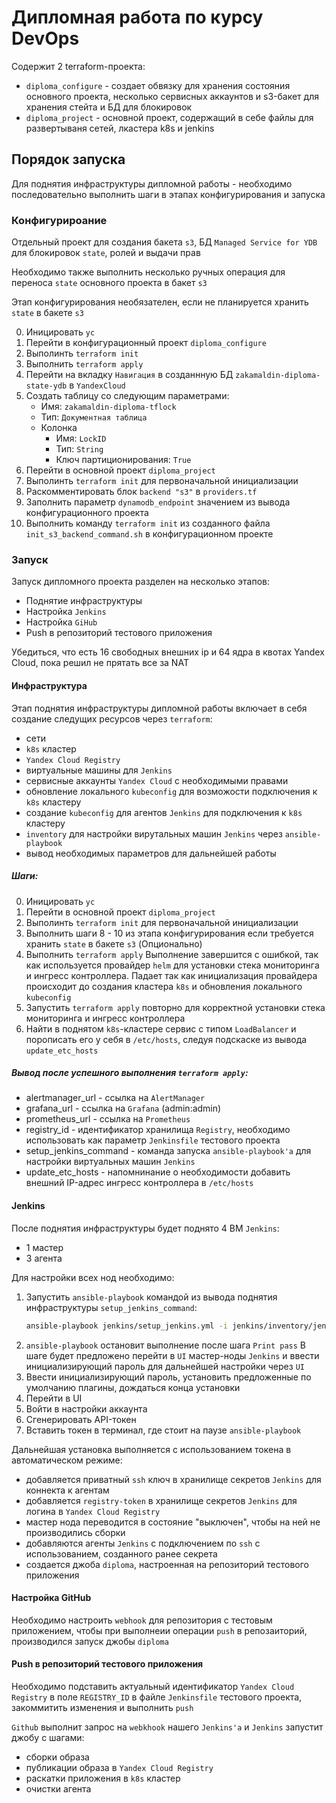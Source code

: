 # Дипломная работа по курсу DevOps
Содержит 2 terraform-проекта:

- `diploma_configure` - создает обвязку для хранения состояния основного проекта, несколько сервисных аккаунтов и s3-бакет для хранения стейта и БД для блокировок
- `diploma_project` - основной проект, содержащий в себе файлы для развертываня сетей, лкастера k8s и jenkins

## Порядок запуска

Для поднятия инфраструктуры дипломной работы - необходимо последовательно выполнить шаги в этапах конфигурирования и запуска

### Конфигурироание

Отдельный проект для создания бакета `s3`, БД `Managed Service for YDB` для блокировок `state`, ролей и выдачи прав

Необходимо также выполнить несколько ручных операция для переноса `state` основного проекта в бакет `s3`

Этап конфигурирования необязателен, если не планируется хранить `state` в бакете `s3`

0. Иницировать `yc`
1. Перейти в конфигурационный проект `diploma_configure`
2. Выполинть `terraform init`
3. Выполнить `terraform apply`
4. Перейти на вкладку `Навигация` в созданнную БД `zakamaldin-diploma-state-ydb` в `YandexCloud`
5. Создать таблицу со следующим параметрами:
    - Имя: `zakamaldin-diploma-tflock`
    - Тип: `Документная таблица`
    - Колонка
      - Имя: `LockID`
      - Тип: `String`
      - Ключ партиционирования: `True`
6. Перейти в основной проект `diploma_project`
7. Выполинть `terraform init` для первоначальной инициализации
8. Раскомментировать блок `backend "s3"` в `providers.tf`
9. Заполнить параметр `dynamodb_endpoint` значением из вывода конфигурационного проекта
10. Выполнить команду `terraform init` из созданного файла `init_s3_backend_command.sh` в конфигурационном проекте

### Запуск

Запуск дипломного проекта разделен на несколько этапов:
- Поднятие инфраструктуры
- Настройка `Jenkins`
- Настройка `GiHub` 
- Push в репозиторий тестового приложения

Убедиться, что есть 16 свободных внешних ip и 64 ядра в квотах Yandex Cloud, пока решил не прятать все за NAT

#### Инфраструктура

Этап поднятия инфраструктуры дипломной работы включает в себя создание следущих ресурсов через `terraform`:
- сети
- `k8s` кластер
- `Yandex Cloud Registry`
- виртуальные машины для `Jenkins`
- сервисные аккаунты `Yandex Cloud` с необходимыми правами
- обновление локального `kubeconfig` для возможости подключения к `k8s` кластеру
- создание `kubeconfig` для агентов `Jenkins` для подключения к `k8s` кластеру
- `inventory` для настройки вирутальных машин `Jenkins` через `ansible-playbook`
- вывод необходимых параметров для дальнейшей работы

##### Шаги:
0. Иницировать `yc`
1. Перейти в основной проект `diploma_project`
2. Выполинть `terraform init` для первоначальной инициализации 
3. Выполнить шаги 8 - 10 из этапа конфигурирования если требуется хранить `state` в бакете `s3` (Опционально)
4. Выполнить `terraform apply`
Выполнение завершится с ошибкой, так как используется провайдер `helm` для установки стека мониторинга и ингресс контроллера.
Падает так как инициализация провайдера происходит до создания кластера `k8s` и обновления локального `kubeconfig`
5. Запустить `terraform apply` повторно для корректной установки стека мониторинга и ингресс контроллера
6. Найти в поднятом `k8s`-кластере сервис с типом `LoadBalancer` и порописать его у себя в `/etc/hosts`, следуя подскаске из вывода `update_etc_hosts`

##### Вывод после успешного выполнения `terraform apply`:
- alertmanager_url - ссылка на `AlertManager`
- grafana_url - ссылка на `Grafana` (admin:admin)
- prometheus_url - ссылка на `Prometheus`
- registry_id - идентификатор хранилища `Registry`, необходимо использовать как параметр `Jenkinsfile` тестового проекта
- setup_jenkins_command - команда запуска `ansible-playbook'а` для настройки виртуальных машин `Jenkins`
- update_etc_hosts - напомнинание о необходимости добавить внешний IP-адрес ингресс контроллера в `/etc/hosts`

#### Jenkins

После поднятия инфраструктуры будет поднято 4 ВМ `Jenkins`:
- 1 мастер
- 3 агента

Для настройки всех нод необходимо:
1. Запустить `ansible-playbook` командой из вывода поднятия инфраструктуры `setup_jenkins_command`:  
   ```bash
   ansible-playbook jenkins/setup_jenkins.yml -i jenkins/inventory/jenkins/hosts.yml
   ```
2. `ansible-playbook` остановит выполнение после шага `Print pass`
  В шаге будет предложено перейти в `UI` мастер-ноды `Jenkins` и ввести инициализирующий пароль для дальнейшей настройки через `UI`
3. Ввести инициализирующий пароль, установить предложенные по умолчанию плагины, дождаться конца установки
4. Перейти в UI
5. Войти в настройки аккаунта
6. Сгенерировать API-токен
7. Вставить токен в терминал, где стоит на паузе `ansible-playbook`

Дальнейшая установка выполняется с использованием токена в автоматическом режиме:
- добавляется приватный `ssh` ключ в хранилище секретов `Jenkins` для коннекта к агентам
- добавляется `registry-token` в хранилище секретов `Jenkins` для логина в `Yandex Cloud Registry`
- мастер нода переводится в состояние "выключен", чтобы на ней не производились сборки
- добавляются агенты `Jenkins` с подключением по `ssh`  с использованием, созданного ранее секрета
- создается джоба `diploma`, настроенная на репозиторий тестового приложения

#### Настройка GitHub

Необходимо настроить `webhook` для репозитория с тестовым приложением, чтобы при выполнеии операции `push` в репозаиторий, производился запуск джобы `diploma`

#### Push в репозиторий тестового приложения

Необходимо подставить актуальный идентификатор `Yandex Cloud Registry` в поле `REGISTRY_ID` в файле `Jenkinsfile` тестового проекта, закоммитить изменения и выполнить `push`

`Github` выполнит запрос на `webkhook` нашего `Jenkins'а` и `Jenkins` запустит джобу с шагами:
- сборки образа
- публикации образа в `Yandex Cloud Registry`
- раскатки приложения в `k8s` кластер
- очистки агента